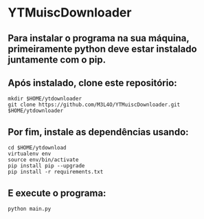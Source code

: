 # YTMuiscDownloader
## Para instalar o programa na sua máquina, primeiramente python deve estar instalado juntamente com o pip.
## Após instalado, clone este repositório:
``` 
mkdir $HOME/ytdownloader
git clone https://github.com/M3L4O/YTMuiscDownloader.git $HOME/ytdownloader
``` 
## Por fim, instale as dependências usando:
```
cd $HOME/ytdownload
virtualenv env
source env/bin/activate
pip install pip --upgrade
pip install -r requirements.txt
```
## E execute o programa:
```
python main.py
```